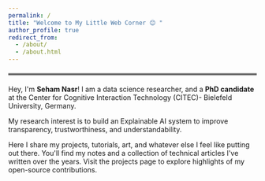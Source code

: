 ```yaml
---
permalink: /
title: "Welcome to My Little Web Corner 😊 "
author_profile: true
redirect_from: 
  - /about/
  - /about.html
---
```

<hr style="border-top: 3px solid gray; margin: 20px 0;">


Hey, I'm **Seham Nasr**! I am a data science researcher, and a **PhD candidate** at the Center for Cognitive Interaction Technology (CITEC)- Bielefeld University, Germany.

My research interest is to build an Explainable AI system to improve transparency, trustworthiness, and understandability.

Here I share my projects, tutorials, art, and whatever else I feel like putting out there. You'll find my notes and a collection of technical articles I've written over the years. Visit the projects page to explore highlights of my open-source contributions.




